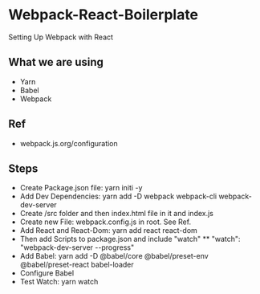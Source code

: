 # Webpack-React-Boilerplate
Setting Up Webpack with React

## What we are using
* Yarn
* Babel
* Webpack
## Ref
* webpack.js.org/configuration
## Steps
* Create Package.json file: yarn initi -y
* Add Dev Dependencies: yarn add -D webpack webpack-cli webpack-dev-server
* Create /src folder and then index.html file in it and index.js
* Create new File: webpack.config.js in root. See Ref.
* Add React and React-Dom: yarn add react react-dom
* Then add Scripts to package.json and include "watch"
** "watch": "webpack-dev-server --progress"
* Add Babel: yarn add -D @babel/core @babel/preset-env @babel/preset-react babel-loader
* Configure Babel
* Test Watch: yarn watch